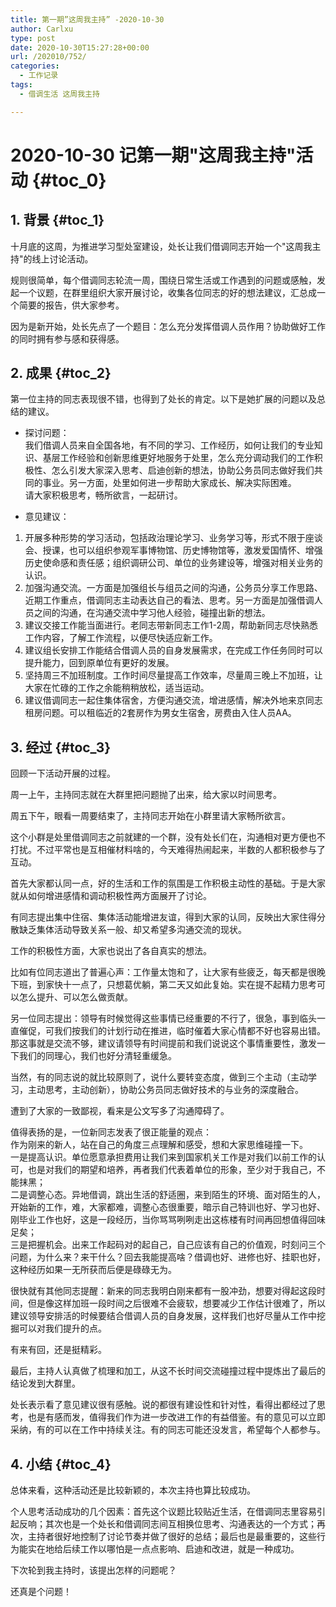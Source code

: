 ```yaml
---
title: 第一期”这周我主持” -2020-10-30
author: Carlxu
type: post
date: 2020-10-30T15:27:28+00:00
url: /202010/752/
categories:
  - 工作记录
tags:
  - 借调生活 这周我主持

---
```

# 2020-10-30 记第一期"这周我主持"活动 {#toc_0}

## 1. 背景 {#toc_1}

十月底的这周，为推进学习型处室建设，处长让我们借调同志开始一个"这周我主持"的线上讨论活动。

规则很简单，每个借调同志轮流一周，围绕日常生活或工作遇到的问题或感触，发起一个议题，在群里组织大家开展讨论，收集各位同志的好的想法建议，汇总成一个简要的报告，供大家参考。

因为是新开始，处长先点了一个题目：怎么充分发挥借调人员作用？协助做好工作的同时拥有参与感和获得感。

## 2. 成果 {#toc_2}

<!--more-->

第一位主持的同志表现很不错，也得到了处长的肯定。以下是她扩展的问题以及总结的建议。

  * 探讨问题：  
    我们借调人员来自全国各地，有不同的学习、工作经历，如何让我们的专业知识、基层工作经验和创新思维更好地服务于处里，怎么充分调动我们的工作积极性、怎么引发大家深入思考、启迪创新的想法，协助公务员同志做好我们共同的事业。另一方面，处里如何进一步帮助大家成长、解决实际困难。  
    请大家积极思考，畅所欲言，一起研讨。

  * 意见建议：

  1. 开展多种形势的学习活动，包括政治理论学习、业务学习等，形式不限于座谈会、授课，也可以组织参观军事博物馆、历史博物馆等，激发爱国情怀、增强历史使命感和责任感；组织调研公司、单位的业务建设等，增强对相关业务的认识。
  2. 加强沟通交流。一方面是加强组长与组员之间的沟通，公务员分享工作思路、近期工作重点，借调同志主动表达自己的看法、思考。另一方面是加强借调人员之间的沟通，在沟通交流中学习他人经验，碰撞出新的想法。
  3. 建议交接工作能当面进行。老同志带新同志工作1-2周，帮助新同志尽快熟悉工作内容，了解工作流程，以便尽快适应新工作。
  4. 建议组长安排工作能结合借调人员的自身发展需求，在完成工作任务同时可以提升能力，回到原单位有更好的发展。
  5. 坚持周三不加班制度。工作时间尽量提高工作效率，尽量周三晚上不加班，让大家在忙碌的工作之余能稍稍放松，适当运动。
  6. 建议借调同志一起住集体宿舍，方便沟通交流，增进感情，解决外地来京同志租房问题。可以租临近的2套房作为男女生宿舍，房费由入住人员AA。

## 3. 经过 {#toc_3}

回顾一下活动开展的过程。

周一上午，主持同志就在大群里把问题抛了出来，给大家以时间思考。

周五下午，眼看一周要结束了，主持同志开始在小群里请大家畅所欲言。

这个小群是处里借调同志之前就建的一个群，没有处长们在，沟通相对更方便也不打扰。不过平常也是互相催材料啥的，今天难得热闹起来，半数的人都积极参与了互动。

首先大家都认同一点，好的生活和工作的氛围是工作积极主动性的基础。于是大家就从如何增进感情和调动积极性两方面展开了讨论。

有同志提出集中住宿、集体活动能增进友谊，得到大家的认同，反映出大家住得分散缺乏集体活动导致关系一般、却又希望多沟通交流的现状。

工作的积极性方面，大家也说出了各自真实的想法。

比如有位同志道出了普遍心声：工作量太饱和了，让大家有些疲乏，每天都是很晚下班，到家快十一点了，只想葛优躺，第二天又如此复始。实在提不起精力思考可以怎么提升、可以怎么做贡献。

另一位同志提出：领导有时候觉得这些事情已经重要的不行了，很急，事到临头一直催促，可我们按我们的计划行动在推进，临时催着大家心情都不好也容易出错。那这事就是交流不够，建议请领导有时间提前和我们说说这个事情重要性，激发一下我们的同理心，我们也好分清轻重缓急。

当然，有的同志说的就比较原则了，说什么要转变态度，做到三个主动（主动学习，主动思考，主动创新），协助公务员同志做好技术的与业务的深度融合。

遭到了大家的一致鄙视，看来是公文写多了沟通障碍了。

值得表扬的是，一位新同志发表了很正能量的观点：  
作为刚来的新人，站在自己的角度三点理解和感受，想和大家思维碰撞一下。  
一是提高认识。单位愿意承担费用让我们来到国家机关工作是对我们以前工作的认可，也是对我们的期望和培养，再者我们代表着单位的形象，至少对于我自己，不能抹黑；  
二是调整心态。异地借调，跳出生活的舒适圈，来到陌生的环境、面对陌生的人，开始新的工作，难，大家都难，调整心态很重要，暗示自己特训也好、学习也好、刚毕业工作也好，这是一段经历，当你骂骂咧咧走出这栋楼有时间再回想值得回味足矣；  
三是把握机会。出来工作起码对的起自己，自己应该有自己的价值观，时刻问三个问题，为什么来？来干什么？回去我能提高啥？借调也好、进修也好、挂职也好，这种经历如果一无所获而后便是碌碌无为。

很快就有其他同志提醒：新来的同志我明白刚来都有一股冲劲，想要对得起这段时间，但是像这样加班一段时间之后很难不会疲软，想要减少工作估计很难了，所以建议领导安排活的时候要结合借调人员的自身发展，这样我们也好尽量从工作中挖掘可以对我们提升的点。

有来有回，还是挺精彩。

最后，主持人认真做了梳理和加工，从这不长时间交流碰撞过程中提炼出了最后的结论发到大群里。

处长表示看了意见建议很有感触。说的都很有建设性和针对性，看得出都经过了思考，也是有感而发，值得我们作为进一步改进工作的有益借鉴。有的意见可以立即采纳，有的可以在工作中持续关注。有的同志可能还没发言，希望每个人都参与。

## 4. 小结 {#toc_4}

总体来看，这种活动还是比较新颖的，本次主持也算比较成功。

个人思考活动成功的几个因素：首先这个议题比较贴近生活，在借调同志里容易引起反响；其次也是一个处长和借调同志间互相换位思考、沟通表达的一个方式；再次，主持者很好地控制了讨论节奏并做了很好的总结；最后也是最重要的，这些行为能实在地给后续工作以哪怕是一点点影响、启迪和改进，就是一种成功。

下次轮到我主持时，该提出怎样的问题呢？

还真是个问题！